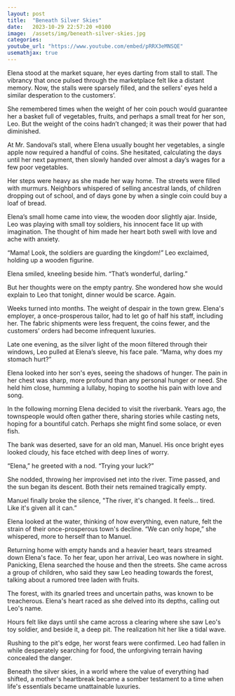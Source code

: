 ```yaml
---
layout: post
title:  "Beneath Silver Skies"
date:   2023-10-29 22:57:20 +0100
image:  /assets/img/beneath-silver-skies.jpg
categories:
youtube_url: "https://www.youtube.com/embed/pRRX3eMNSQE"
usemathjax: true
---
```

Elena stood at the market square, her eyes darting from stall to stall. The vibrancy that once pulsed through the marketplace felt like a distant memory. Now, the stalls were sparsely filled, and the sellers' eyes held a similar desperation to the customers’.

She remembered times when the weight of her coin pouch would guarantee her a basket full of vegetables, fruits, and perhaps a small treat for her son, Leo. But the weight of the coins hadn’t changed; it was their power that had diminished.

At Mr. Sandoval’s stall, where Elena usually bought her vegetables, a single apple now required a handful of coins. She hesitated, calculating the days until her next payment, then slowly handed over almost a day’s wages for a few poor vegetables.

Her steps were heavy as she made her way home. The streets were filled with murmurs. Neighbors whispered of selling ancestral lands, of children dropping out of school, and of days gone by when a single coin could buy a loaf of bread.

Elena’s small home came into view, the wooden door slightly ajar. Inside, Leo was playing with small toy soldiers, his innocent face lit up with imagination. The thought of him made her heart both swell with love and ache with anxiety.

“Mama! Look, the soldiers are guarding the kingdom!” Leo exclaimed, holding up a wooden figurine.

Elena smiled, kneeling beside him. “That’s wonderful, darling.”

But her thoughts were on the empty pantry. She wondered how she would explain to Leo that tonight, dinner would be scarce. Again.

Weeks turned into months. The weight of despair in the town grew. Elena's employer, a once-prosperous tailor, had to let go of half his staff, including her. The fabric shipments were less frequent, the coins fewer, and the customers' orders had become infrequent luxuries.

Late one evening, as the silver light of the moon filtered through their windows, Leo pulled at Elena’s sleeve, his face pale. “Mama, why does my stomach hurt?”

Elena looked into her son's eyes, seeing the shadows of hunger. The pain in her chest was sharp, more profound than any personal hunger or need. She held him close, humming a lullaby, hoping to soothe his pain with love and song.

In the following morning Elena decided to visit the riverbank. Years ago, the townspeople would often gather there, sharing stories while casting nets, hoping for a bountiful catch. Perhaps she might find some solace, or even fish.

The bank was deserted, save for an old man, Manuel. His once bright eyes looked cloudy, his face etched with deep lines of worry.

“Elena,” he greeted with a nod. “Trying your luck?”

She nodded, throwing her improvised net into the river. Time passed, and the sun began its descent. Both their nets remained tragically empty.

Manuel finally broke the silence, "The river, it's changed. It feels... tired. Like it's given all it can.”

Elena looked at the water, thinking of how everything, even nature, felt the strain of their once-prosperous town's decline. “We can only hope,” she whispered, more to herself than to Manuel.

Returning home with empty hands and a heavier heart, tears streamed down Elena's face. To her fear, upon her arrival, Leo was nowhere in sight. Panicking, Elena searched the house and then the streets. She came across a group of children, who said they saw Leo heading towards the forest, talking about a rumored tree laden with fruits.

The forest, with its gnarled trees and uncertain paths, was known to be treacherous. Elena's heart raced as she delved into its depths, calling out Leo's name.

Hours felt like days until she came across a clearing where she saw Leo's toy soldier, and beside it, a deep pit. The realization hit her like a tidal wave.

Rushing to the pit's edge, her worst fears were confirmed. Leo had fallen in while desperately searching for food, the unforgiving terrain having concealed the danger.

Beneath the silver skies, in a world where the value of everything had shifted, a mother's heartbreak became a somber testament to a time when life's essentials became unattainable luxuries.
